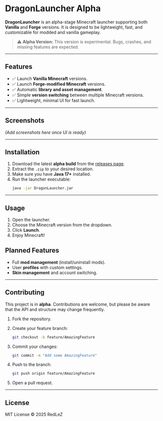 # DragonLauncher Alpha

**DragonLauncher** is an alpha-stage Minecraft launcher supporting both **Vanilla** and **Forge** versions. It is designed to be lightweight, fast, and customizable for modded and vanilla gameplay.

> ⚠️ **Alpha Version:** This version is experimental. Bugs, crashes, and missing features are expected.

---

## Features

- ✅ Launch **Vanilla Minecraft** versions.
- ✅ Launch **Forge-modified Minecraft** versions.
- ✅ Automatic **library and asset management**.
- ✅ Simple **version switching** between multiple Minecraft versions.
- ✅ Lightweight, minimal UI for fast launch.

---

## Screenshots

*(Add screenshots here once UI is ready)*

---

## Installation

1. Download the latest **alpha build** from the [releases page](#).
2. Extract the `.zip` to your desired location.
3. Make sure you have **Java 17+** installed.
4. Run the launcher executable:
   ```bash
   java -jar DragonLauncher.jar
   ```

---

## Usage

1. Open the launcher.
2. Choose the Minecraft version from the dropdown.
3. Click **Launch**.
4. Enjoy Minecraft!

## Planned Features

* Full **mod management** (install/uninstall mods).
* User **profiles** with custom settings.
* **Skin management** and account switching.
---

## Contributing

This project is in **alpha**. Contributions are welcome, but please be aware that the API and structure may change frequently.

1. Fork the repository.
2. Create your feature branch:

   ```bash
   git checkout -b feature/AmazingFeature
   ```
3. Commit your changes:

   ```bash
   git commit -m "Add some AmazingFeature"
   ```
4. Push to the branch:

   ```bash
   git push origin feature/AmazingFeature
   ```
5. Open a pull request.

---

## License

MIT License © 2025 RedLeZ
